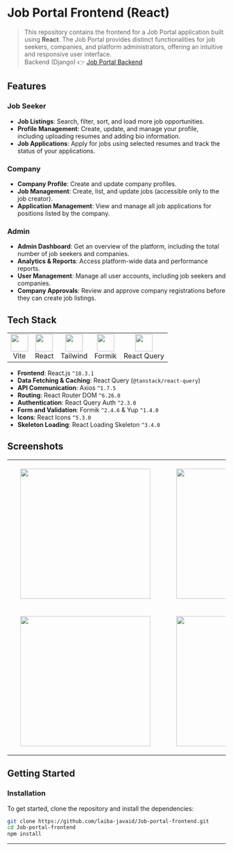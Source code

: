 # Job Portal Frontend (React)
>This repository contains the frontend for a Job Portal application built using **React**. The Job Portal provides distinct functionalities for job seekers, companies, and platform administrators, offering an intuitive and responsive user interface.  
Backend (Django) 👉 [Job Portal Backend](https://github.com/laiba-javaid/Job-portal-backend.git)

## Features

### Job Seeker
- **Job Listings**: Search, filter, sort, and load more job opportunities.
- **Profile Management**: Create, update, and manage your profile, including uploading resumes and adding bio information.
- **Job Applications**: Apply for jobs using selected resumes and track the status of your applications.

### Company
- **Company Profile**: Create and update company profiles.
- **Job Management**: Create, list, and update jobs (accessible only to the job creator).
- **Application Management**: View and manage all job applications for positions listed by the company.

### Admin
- **Admin Dashboard**: Get an overview of the platform, including the total number of job seekers and companies.
- **Analytics & Reports**: Access platform-wide data and performance reports.
- **User Management**: Manage all user accounts, including job seekers and companies.
- **Company Approvals**: Review and approve company registrations before they can create job listings.

## Tech Stack

<table>
    <tr>
        <td align="center">
            <img height="40"
                src="https://github-production-user-asset-6210df.s3.amazonaws.com/62091613/261395532-b40892ef-efb8-4b0e-a6b5-d1cfc2f3fc35.png">
            <br>Vite
        </td>
        <td align="center">
            <img height="40"
                src="https://user-images.githubusercontent.com/25181517/183897015-94a058a6-b86e-4e42-a37f-bf92061753e5.png">
            <br>React
        </td>
        <td align="center">
            <img height="40"
                src="https://user-images.githubusercontent.com/25181517/202896760-337261ed-ee92-4979-84c4-d4b829c7355d.png">
            <br>Tailwind
        </td>
        <td align="center">
            <img height="40"
                src="https://github.com/user-attachments/assets/c792694c-66a5-482a-a7b8-15684e95cb89">
            <br>Formik
        </td>
        <td align="center">
            <img height="40"
                src="https://github.com/user-attachments/assets/a3e40bf1-82d5-4907-b3bd-10d2eb4b00f5">
            <br>React Query
        </td>
    </tr>
</table>

- **Frontend**: React.js `^18.3.1`
- **Data Fetching & Caching**: React Query (`@tanstack/react-query`)
- **API Communication**: Axios `^1.7.5`
- **Routing**: React Router DOM `^6.26.0`
- **Authentication**: React Query Auth `^2.3.0`
- **Form and Validation**: Formik `^2.4.6` & Yup `^1.4.0`
- **Icons**: React Icons `^5.3.0`
- **Skeleton Loading**: React Loading Skeleton `^3.4.0`

## Screenshots
<table>
    <tr>
        <td style="padding: 20px 30px;">
            <img height="300"
                src="https://github.com/user-attachments/assets/c87b3b08-6249-48e5-b392-8e839a89ac1b">
        </td>
        <td style="padding: 20px 30px;">
            <img height="300"
                src="https://github.com/user-attachments/assets/1fd18b4e-0177-4623-9ecc-78b99e819759">
        </td>
    </tr>
    <tr>
        <td style="padding: 20px 30px;">
            <img height="300"
                src="https://github.com/user-attachments/assets/46e50c9a-d894-4008-a12d-0f1c5819940c">
        </td>
        <td style="padding: 20px 30px;">
            <img height="300"
                src="https://github.com/user-attachments/assets/8c55feb1-d911-4f93-af11-561d2225fefc">
        </td>
    </tr>
</table>

## Getting Started

### Installation
To get started, clone the repository and install the dependencies:

```bash
git clone https://github.com/laiba-javaid/Job-portal-frontend.git
cd Job-portal-frontend
npm install
```
-----
